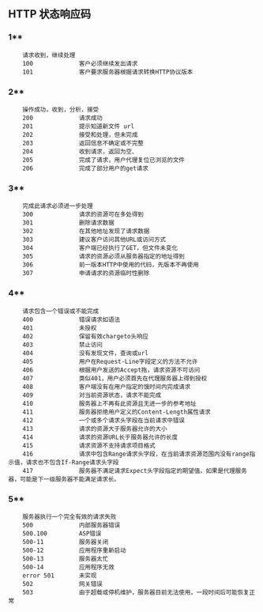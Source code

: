 ## HTTP 状态响应码

### 1**
		请求收到，继续处理
		100				客户必须继续发出请求
		101				客户要求服务器根据请求转换HTTP协议版本
		
### 2**	
		操作成功，收到，分析，接受
		200 			请求成功
		201 			提示知道新文件 url
		202 			接受和处理，但未完成
		203				返回信息不确定或不完整
		204				收到请求，返回为空、
		205				完成了请求，用户代理复位已浏览的文件
		206				完成了部分用户的get请求

### 3** 
		完成此请求必须进一步处理
		300 			请求的资源可在多处得到
		301				删除请求数据
		302				在其他地址发现了请求数据
		303				建议客户访问其他URL或访问方式
		304				客户端已经执行了GET，但文件未变化
		305				请求的资源必须从服务器指定的地址得到
		306				前一版本HTTP中使用的代码，先版本不再使用
		307				申请请求的资源临时性删除

### 4**				
		请求包含一个错误或不能完成
		400				错误请求如语法
		401				未授权
		402				保留有效chargeto头响应
		403				禁止访问
		404				没有发现文件，查询或url
		405				用户在Request-Line字段定义的方法不允许
		406				根据用户发送的Accept拖，请求资源不可访问
		407				类似401，用户必须首先在代理服务器上得到授权
		408				客户端没有在用户指定的饿时间内完成请求
		409				对当前资源状态，请求不能完成
		410				服务器上不再有此资源且无进一步的参考地址
		411				服务器拒绝用户定义的Content-Length属性请求
		412				一个或多个请求头字段在当前请求中错误
		413				请求的资源大于服务器允许的大小
		414				请求的资源URL长于服务器允许的长度
		415				请求资源不支持请求项目格式
		416				请求中包含Range请求头字段，在当前请求资源范围内没有range指示值，请求也不包含If-Range请求头字段
		417				服务器不满足请求Expect头字段指定的期望值，如果是代理服务器，可能是下一级服务器不能满足请求长。
### 5**
		服务器执行一个完全有效的请求失败
		500				内部服务器错误
		500.100			ASP错误
		500-11			服务器关闭
		500-12			应用程序重新启动
		500-13			服务器太忙
		500-14			应用程序无效
		error 501		未实现
		502				网关错误
		503				由于超载或停机维护，服务器目前无法使用，一段时间后可能恢复正常
		
		
		
		
		
